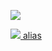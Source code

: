 
[![](</assets/images/aaa.png>)](https://example.com/)


[![](</assets/images/aaa.jpg>)
alias](https://example.com)

